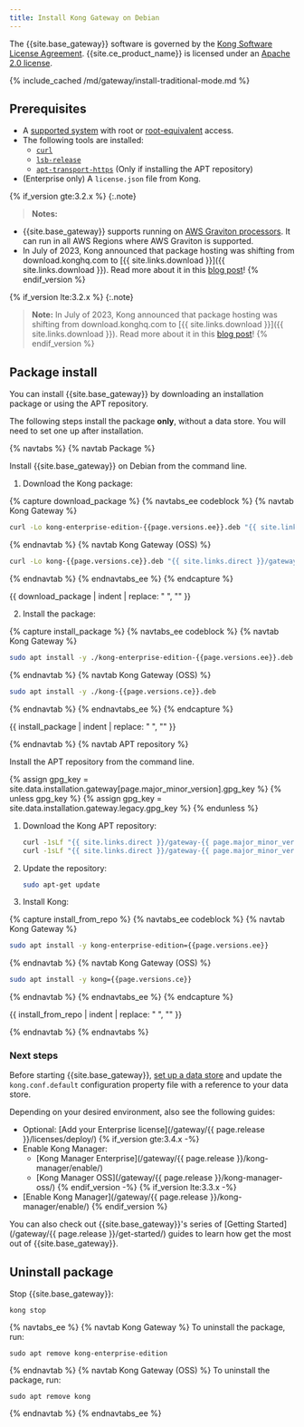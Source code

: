 ```yaml
---
title: Install Kong Gateway on Debian
---
```


The {{site.base_gateway}} software is governed by the
[Kong Software License Agreement](https://konghq.com/kongsoftwarelicense).
{{site.ce_product_name}} is licensed under an
[Apache 2.0 license](https://github.com/Kong/kong/blob/master/LICENSE).

{% include_cached /md/gateway/install-traditional-mode.md %}

## Prerequisites

* A [supported system](/gateway/{{page.release}}/support-policy/#supported-versions) with root or [root-equivalent](/gateway/{{page.release}}/production/running-kong/kong-user/) access.
* The following tools are installed:
  * [`curl`](https://curl.se/)
  * [`lsb-release`](https://packages.debian.org/lsb-release)
  * [`apt-transport-https`](https://packages.debian.org/apt-transport-https) (Only if installing the APT repository)
* (Enterprise only) A `license.json` file from Kong.

{% if_version gte:3.2.x %}
{:.note}
> **Notes:**
* {{site.base_gateway}} supports running on [AWS Graviton processors](https://aws.amazon.com/ec2/graviton/). It can run in all AWS Regions where AWS Graviton is supported.
* In July of 2023, Kong announced that package hosting was shifting from download.konghq.com to [{{ site.links.download }}]({{ site.links.download }}). Read more about it in this [blog post](https://konghq.com/blog/product-releases/changes-to-kong-package-hosting)!
{% endif_version %}

{% if_version lte:3.2.x %}
{:.note}
> **Note:** In July of 2023, Kong announced that package hosting was shifting from download.konghq.com to [{{ site.links.download }}]({{ site.links.download }}). Read more about it in this [blog post](https://konghq.com/blog/product-releases/changes-to-kong-package-hosting)!
{% endif_version %}

## Package install

You can install {{site.base_gateway}} by downloading an installation package or using the APT repository.

The following steps install the package **only**, without a data store. 
You will need to set one up after installation.

{% navtabs %}
{% navtab Package %}

Install {{site.base_gateway}} on Debian from the command line.

1. Download the Kong package:

{% capture download_package %}
{% navtabs_ee codeblock %}
{% navtab Kong Gateway %}
```bash
curl -Lo kong-enterprise-edition-{{page.versions.ee}}.deb "{{ site.links.direct }}/gateway-{{ page.major_minor_version }}/deb/debian/pool/bullseye/main/k/ko/kong-enterprise-edition_{{page.versions.ee}}/kong-enterprise-edition_{{page.versions.ee}}_$(dpkg --print-architecture).deb"
```
{% endnavtab %}
{% navtab Kong Gateway (OSS) %}
```bash
curl -Lo kong-{{page.versions.ce}}.deb "{{ site.links.direct }}/gateway-{{ page.major_minor_version }}/deb/debian/pool/bullseye/main/k/ko/kong_{{page.versions.ce}}/kong_{{page.versions.ce}}_$(dpkg --print-architecture).deb"
```
{% endnavtab %}
{% endnavtabs_ee %}
{% endcapture %}

{{ download_package | indent | replace: " </code>", "</code>" }}

2. Install the package:

{% capture install_package %}
{% navtabs_ee codeblock %}
{% navtab Kong Gateway %}
```bash
sudo apt install -y ./kong-enterprise-edition-{{page.versions.ee}}.deb
```
{% endnavtab %}
{% navtab Kong Gateway (OSS) %}
```bash
sudo apt install -y ./kong-{{page.versions.ce}}.deb
```
{% endnavtab %}
{% endnavtabs_ee %}
{% endcapture %}

{{ install_package | indent | replace: " </code>", "</code>" }}

{% endnavtab %}
{% navtab APT repository %}

Install the APT repository from the command line.
 
{% assign gpg_key = site.data.installation.gateway[page.major_minor_version].gpg_key  %}
{% unless gpg_key %}
{% assign gpg_key = site.data.installation.gateway.legacy.gpg_key  %}
{% endunless %}

1. Download the Kong APT repository:
    ```bash
    curl -1sLf "{{ site.links.direct }}/gateway-{{ page.major_minor_version }}/gpg.{{ gpg_key }}.key" |  gpg --dearmor | sudo tee /usr/share/keyrings/kong-gateway-{{ page.major_minor_version }}-archive-keyring.gpg > /dev/null
    curl -1sLf "{{ site.links.direct }}/gateway-{{ page.major_minor_version }}/config.deb.txt?distro=debian&codename=$(lsb_release -sc)" | sudo tee /etc/apt/sources.list.d/kong-gateway-{{ page.major_minor_version }}.list > /dev/null
    ```
2. Update the repository:
    ```bash
    sudo apt-get update
    ```
3. Install Kong:

{% capture install_from_repo %}
{% navtabs_ee codeblock %}
{% navtab Kong Gateway %}
```bash
sudo apt install -y kong-enterprise-edition={{page.versions.ee}}
```
{% endnavtab %}
{% navtab Kong Gateway (OSS) %}
```bash
sudo apt install -y kong={{page.versions.ce}}
```
{% endnavtab %}
{% endnavtabs_ee %}
{% endcapture %}

{{ install_from_repo | indent | replace: " </code>", "</code>" }}

{% endnavtab %}
{% endnavtabs %}

### Next steps

Before starting {{site.base_gateway}}, [set up a data store](/gateway/{{page.release}}/install/post-install/set-up-data-store/) 
and update the `kong.conf.default` configuration property file with a reference to your data store.

Depending on your desired environment, also see the following guides:
* Optional: [Add your Enterprise license](/gateway/{{ page.release }}/licenses/deploy/)
{% if_version gte:3.4.x -%}
* Enable Kong Manager:
  * [Kong Manager Enterprise](/gateway/{{ page.release }}/kong-manager/enable/)
  * [Kong Manager OSS](/gateway/{{ page.release }}/kong-manager-oss/)
{% endif_version -%}
{% if_version lte:3.3.x -%}
* [Enable Kong Manager](/gateway/{{ page.release }}/kong-manager/enable/)
{% endif_version %}

You can also check out {{site.base_gateway}}'s series of
[Getting Started](/gateway/{{ page.release }}/get-started/) guides to learn how 
get the most out of {{site.base_gateway}}.

## Uninstall package

Stop {{site.base_gateway}}:
```
kong stop
```

{% navtabs_ee %}
{% navtab Kong Gateway %}
To uninstall the package, run: 
```
sudo apt remove kong-enterprise-edition
```
{% endnavtab %}
{% navtab Kong Gateway (OSS) %}
To uninstall the package, run: 
```
sudo apt remove kong
```
{% endnavtab %}
{% endnavtabs_ee %}
